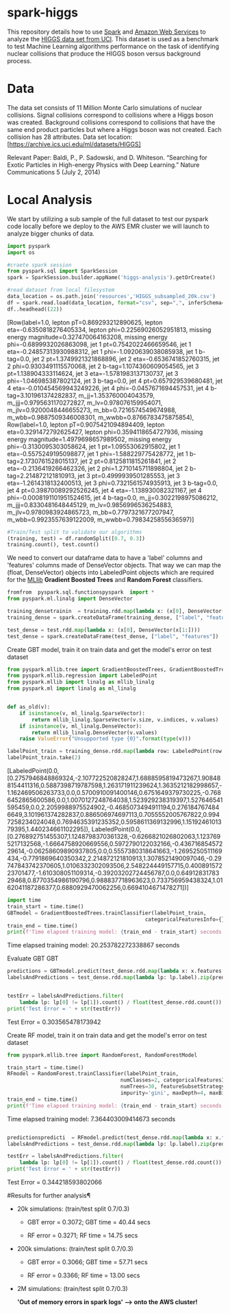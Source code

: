# spark-higgs

This repository details how to use [Spark](https://spark.apache.org/) and [Amazon Web Services](https://aws.amazon.com/) to analyze the [HIGGS data set from UCI](https://archive.ics.uci.edu/ml/datasets/HIGGS).
This dataset is used as a benchmark to test Machine Learning algorithms performance on the task of
identifying nuclear collisions that produce the HIGGS boson versus background process.

# Data

The data set consists of 11 Million Monte Carlo simulations of nuclear collisions. Signal collisions correspond to collisions where a Higgs boson was created. Background collisions correspond to collisions that have the same end product particles but where a Higgs boson was not created. Each collision has 28 attributes. Data set location: [https://archive.ics.uci.edu/ml/datasets/HIGGS]

Relevant Paper: Baldi, P., P. Sadowski, and D. Whiteson. “Searching for Exotic Particles in High-energy Physics with Deep Learning.” Nature Communications 5 (July 2, 2014)

# Local Analysis

We start by utilizing a sub sample of the full dataset to test our pyspark code locally before we deploy to the AWS EMR cluster we will launch to analyze bigger chunks of data.  

```python
import pyspark
import os

#craete spark session
from pyspark.sql import SparkSession
spark = SparkSession.builder.appName('higgs-analysis').getOrCreate()

#read dataset from local filesystem
data_location = os.path.join('resources','HIGGS_subsampled_20k.csv')
df = spark.read.load(data_location, format="csv", sep=",", inferSchema="true", header="true")
df..headhead((22))
```

[Row(label=1.0,  lepton pT=0.869293212890625,  lepton eta=-0.6350818276405334,  lepton phi=0.22569026052951813,  missing energy magnitude=0.327470064163208,  missing energy phi=-0.6899932026863098,  jet 1 pt=0.7542022466659546,  jet 1 eta=-0.24857313930988312,  jet 1 phi=-1.0920639038085938,  jet 1 b-tag=0.0,  jet 2 pt=1.3749921321868896,  jet 2 eta=-0.6536741852760315,  jet 2 phi=0.9303491115570068,  jet 2 b-tag=1.1074360609054565,  jet 3 pt=1.138904333114624,  jet 3 eta=-1.5781983137130737,  jet 3 phi=-1.046985387802124,  jet 3 b-tag=0.0,  jet 4 pt=0.657929539680481,  jet 4 eta=-0.010454569943249226,  jet 4 phi=-0.0457671694457531,  jet 4 b-tag=3.101961374282837,  m_jj=1.353760004043579,  m_jjj=0.9795631170272827,  m_lv=0.978076159954071,  m_jlv=0.9200048446655273,  m_bb=0.7216574549674988,  m_wbb=0.9887509346008301,  m_wwbb=0.8766783475875854),
 Row(label=1.0,  lepton pT=0.9075421094894409,  lepton eta=0.3291472792625427,  lepton phi=0.3594118654727936,  missing energy magnitude=1.4979698657989502,  missing energy phi=-0.3130095303058624,  jet 1 pt=1.09553062915802,  jet 1 eta=-0.5575249195098877,  jet 1 phi=-1.588229775428772,  jet 1 b-tag=2.1730761528015137,  jet 2 pt=0.8125811815261841,  jet 2 eta=-0.2136419266462326,  jet 2 phi=1.2710145711898804,  jet 2 b-tag=2.214872121810913,  jet 3 pt=0.4999939501285553,  jet 3 eta=-1.2614318132400513,  jet 3 phi=0.7321561574935913,  jet 3 b-tag=0.0,  jet 4 pt=0.39870089292526245,  jet 4 eta=-1.138930082321167,  jet 4 phi=-0.0008191101951524615,  jet 4 b-tag=0.0,  m_jj=0.3022198975086212,  m_jjj=0.8330481648445129,  m_lv=0.9856996536254883,  m_jlv=0.9780983924865723,  m_bb=0.7797321677207947,  m_wbb=0.9923557639122009,  m_wwbb=0.7983425855636597)]

```python
#Train/Test split to validate our algorithms
(training, test) = df.randomSplit([0.7, 0.3])
training.count(), test.count()
```
We need to convert our dataframe data to have a 'label' columns and 'features' columns made of DenseVector objects. That way we can map the (float, DenseVector) objects into LabeledPoint objects which are required
for the [MLlib](https://spark.apache.org/mllib/) **Gradient Boosted Trees** and **Random Forest** classifiers.

```python
fromfrom  pyspark.sql.functionspyspark  import *
from pyspark.ml.linalg import DenseVector

training_densetrainin  = training.rdd.map(lambda x: (x[0], DenseVector(x[1:])))
training_dense = spark.createDataFrame(training_dense, ["label", "features"])

test_dense = test.rdd.map(lambda x: (x[0], DenseVector(x[1:])))
test_dense = spark.createDataFrame(test_dense, ["label", "features"])
```

Create GBT model, train it on train data and get the model's error on test dataset

```python
from pyspark.mllib.tree import GradientBoostedTrees, GradientBoostedTreesModel
from pyspark.mllib.regression import LabeledPoint
from pyspark.mllib import linalg as mllib_linalg
from pyspark.ml import linalg as ml_linalg


def as_old(v):
    if isinstance(v, ml_linalg.SparseVector):
        return mllib_linalg.SparseVector(v.size, v.indices, v.values)
    if isinstance(v, ml_linalg.DenseVector):
        return mllib_linalg.DenseVector(v.values)
    raise ValueError("Unsupported type {0}".format(type(v)))

labelPoint_train = training_dense.rdd.map(lambda row: LabeledPoint(row.label, as_old(row.features)))
labelPoint_train.take(2)
```
[LabeledPoint(0.0, [0.2757946848869324,-2.107722520828247,1.6888595819473267,1.908488154411316,0.5887398719787598,1.263171911239624,1.3635212182998657,-1.162469506263733,0.0,0.5700910091400146,0.6751649379730225,-0.7686452865600586,0.0,1.0070127248764038,1.523929238319397,1.527646541595459,0.0,2.2059988975524902,-0.4685073494911194,0.2761847674846649,3.101961374282837,0.886506974697113,0.7055552005767822,0.9947258234024048,0.7694635391235352,0.5958611369132996,1.1519246101379395,1.440234661102295]),
LabeledPoint(0.0, [0.276892751455307,1.1248798370361328,-0.6266821026802063,1.1237695217132568,-1.6664758920669556,0.5972790122032166,-0.43671685457229614,-0.06258609890937805,0.0,0.5557380318641663,-1.2695250511169434,-0.7791869640350342,2.214872121810913,1.3078521490097046,-0.29747843742370605,1.0106332302093506,2.548224449157715,0.40089157223701477,-1.610308051109314,-0.39203202724456787,0.0,0.6491283178329468,0.8770354986190796,0.988837718963623,0.733756959438324,1.0162041187286377,0.6880929470062256,0.6694104671478271])]

```python
import time
train_start = time.time()
GBTmodel = GradientBoostedTrees.trainClassifier(labelPoint_train,
                                             categoricalFeaturesInfo={}, numIterations=30)
train_end = time.time()
print(f'Time elapsed training model: {train_end - train_start} seconds')
```
Time elapsed training model: 20.253782272338867 seconds


Evaluate GBT GBT
```python
predictions = GBTmodel.predict(test_dense.rdd.map(lambda x: x.features.values))
labelsAndPredictions = test_dense.rdd.map(lambda lp: lp.label).zip(predictions)


testErr = labelsAndPredictions.filter(
    lambda lp: lp[0] != lp[1]).count() / float(test_dense.rdd.count())
print('Test Error = ' + str(testErr))
```
Test Error = 0.303565478173942

Create RF model, train it on train data and get the model's error on test dataset

```python
from pyspark.mllib.tree import RandomForest, RandomForestModel

train_start = time.time()
RFmodel = RandomForest.trainClassifier(labelPoint_train,
                                     numClasses=2, categoricalFeaturesInfo={},
                                     numTrees=30, featureSubsetStrategy="auto",
                                     impurity='gini', maxDepth=4, maxBins=32)
train_end = time.time()
print(f'Time elapsed training model: {train_end - train_start} seconds')
```

Time elapsed training model: 7.364403009414673 seconds

```python

predictionspredicti  = RFmodel.predict(test_dense.rdd.map(lambda x: x.features.values))
labelsAndPredictions = test_dense.rdd.map(lambda lp: lp.label).zip(predictions)

testErr = labelsAndPredictions.filter(
    lambda lp: lp[0] != lp[1]).count() / float(test_dense.rdd.count())
print('Test Error = ' + str(testErr))
```
Test Error = 0.344218593802066


#Results for further analysis¶

* 20k simulations: (train/test split 0.7/0.3)

    * GBT error = 0.3072; GBT time = 40.44 secs

    * RF  error = 0.3271; RF  time = 14.75 secs

* 200k simulations: (train/test split 0.7/0.3)

    * GBT error = 0.3066; GBT time = 57.71 secs

    * RF  error = 0.3366; RF  time = 13.00 secs

* 2M simulations: (train/test split 0.7/0.3)

  **'Out of memory errors in spark logs' --> onto the AWS cluster!**
